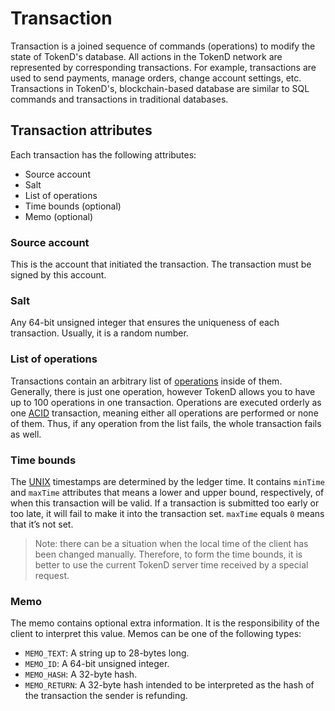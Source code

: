 # Transaction

Transaction is a joined sequence of commands (operations) to modify the state of TokenD's database. All 
actions in the TokenD network are represented by corresponding transactions.
For example, transactions are used to send payments, manage orders, change
account settings, etc. Transactions in TokenD's, blockchain-based database are similar to SQL commands and transactions in traditional databases.

## Transaction attributes

Each transaction has the following attributes:

* Source account
* Salt
* List of operations
* Time bounds (optional)
* Memo (optional)

### Source account

This is the account that initiated the transaction. The transaction 
must be signed by this account.

### Salt
Any 64-bit unsigned integer that ensures the uniqueness of each transaction. 
Usually, it is a random number.

### List of operations

Transactions contain an arbitrary list of [operations][3] inside of them. Generally, 
there is just one operation, however TokenD allows you to have up to 100 operations 
in one transaction. Operations are executed orderly as one [ACID][1] 
transaction, meaning either all operations are performed or none of them.
Thus, if any operation from the list fails, the whole transaction fails as well.

### Time bounds

The [UNIX][2] timestamps are determined by the ledger time. It contains `minTime` and 
`maxTime` attributes that means a lower and upper bound, respectively, of 
when this transaction will be valid. If a transaction is submitted too 
early or too late, it will fail to make it into the transaction set. 
`maxTime` equals `0` means that it’s not set.

> Note: there can be a situation when the local time of the client has 
been changed manually. Therefore, to form the time bounds, it is better to 
use the current TokenD server time received by a special request.

### Memo

The memo contains optional extra information. It is the responsibility of the 
client to interpret this value. Memos can be one of the following types:

* `MEMO_TEXT`: A string up to 28-bytes long.
* `MEMO_ID`: A 64-bit unsigned integer.
* `MEMO_HASH`: A 32-byte hash.
* `MEMO_RETURN`: A 32-byte hash intended to be interpreted as the hash of the 
transaction the sender is refunding.


[1]: https://en.wikipedia.org/wiki/ACID_(computer_science)
[2]: https://en.wikipedia.org/wiki/Unix_time
[3]: /tech/key_entities/operation.md
